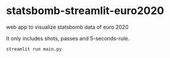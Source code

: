 # statsbomb-streamlit-euro2020
web app to visualize statsbomb data of euro 2020

It only includes shots, passes and 5-seconds-rule.

```console 
streamlit run main.py 
```
